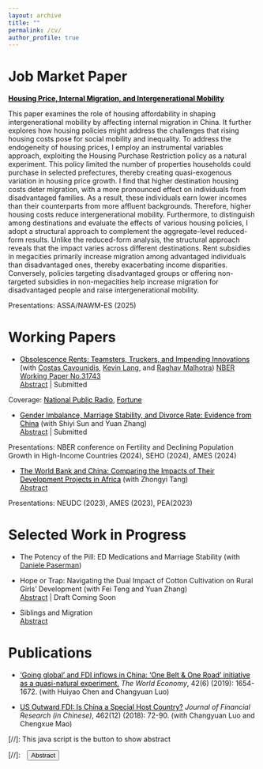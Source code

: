 ```yaml
---
layout: archive
title: ""
permalink: /cv/
author_profile: true
---
```


Job Market Paper
======
<a href="https://qychai.github.io/PersonalWebsite/JMP_QingyuanChai.pdf" style="color:black" target="_blank">**Housing Price, Internal Migration, and Intergenerational Mobility** </a> <br/>

This paper examines the role of housing affordability in shaping intergenerational mobility by affecting internal migration in China. It further explores how housing policies might address the challenges that rising housing costs pose for social mobility and inequality.
To address the endogeneity of housing prices, I employ an instrumental variables approach, exploiting the Housing Purchase Restriction policy as a natural experiment. This policy limited the number of properties households could purchase in selected prefectures, thereby creating quasi-exogenous variation in housing price growth. I find that higher destination housing costs deter migration, with a more pronounced effect on individuals from disadvantaged families. As a result, these individuals earn lower incomes than their counterparts from more affluent backgrounds. Therefore, higher housing costs reduce intergenerational mobility. 
Furthermore, to distinguish among destinations and evaluate the effects of various housing policies, I adopt a structural approach to complement the aggregate-level reduced-form results. Unlike the reduced-form analysis, the structural approach reveals that the impact varies across different destinations. Rent subsidies in megacities primarily increase migration among advantaged individuals than disadvantaged ones, thereby exacerbating income disparities. Conversely, policies targeting disadvantaged groups or offering non-targeted subsidies in non-megacities help increase migration for disadvantaged people and raise intergenerational mobility.
<p id="special-text">Presentations: ASSA/NAWM-ES (2025)  </p>


Working Papers
======
- <a href="https://www.nber.org/papers/w31743" style="color:black" target="_blank">Obsolescence Rents: Teamsters, Truckers, and Impending Innovations</a> (with [Costas Cavounidis](https://warwick.ac.uk/fac/soc/economics/staff/ccavounidis/), [Kevin Lang](https://sites.bu.edu/kevinlang/), and [Raghav Malhotra](https://www.raghavmalhotra.net/)) [NBER Working Paper No.31743](https://www.nber.org/papers/w31743) <br/>
<a href="#/" onclick="visib('abstract1')">Abstract</a> \| Submitted
<div id='abstract1' style="display: none; text-align: justify; line-height: 1.2" >
Motivated by the advent of self-driving trucks, which will dramatically reduce demand for truck drivers, we consider large, permanent shocks to individual occupations whose arrival date is uncertain. Using a bare-bones overlapping generations model, we examine an occupation facing obsolescence. Workers are compensated for entering the occupation - receiving what we dub obsolescence rents - with fewer and older workers remaining in the occupation. We investigate the market for teamsters at the dawn of the automotive truck as an a propos parallel to truckers themselves. As predicted by the model, as the widespread adoption of trucks crested the horizon, teamster wages rose, the number of teamsters fell, and the occupation became ‘grayer’. Older workers became more likely to enter and less likely to exit work as teamsters. As permitted, but not required, by the model, the number of older teamsters grew as a fraction of older workers, a finding we replicate for seamstresses and milliners at a similar stage.</div>
<p id="special-text">Coverage: <a href="https://www.npr.org/2023/11/08/1197954539/never-have-i-ever-luddites-obsolescence" target="_blank" style="color:black;">National Public Radio</a>, <a href="https://fortune.com/2024/02/12/ai-artificial-intelligence-jobs-higher-pay-wages-threaten/" target="_blank" style="color:black;">Fortune</a> </p>

- <a href="https://qychai.github.io/PersonalWebsite/paper4_sexratio_divorce.pdf" style="color:black" target="_blank">Gender Imbalance, Marriage Stability, and Divorce Rate: Evidence from China</a> (with Shiyi Sun and Yuan Zhang) <br/>
<a href="#/" onclick="visib('abstract2')">Abstract</a> \| Submitted
<div id='abstract2' style="display: none; text-align: justify; line-height: 1.2" >
The deficit of men or women in a regional marriage market is a commonly observed phenomenon stemming from factors like "Missing Girls" and immigration. However, the impact of this deficit on marriage stability remains insufficiently understood. Leveraging provincial, census, and household survey data in China, we find that a higher male-to-female ratio increases divorce rates. Further analyses suggest that this impact is primarily driven by married women having more outside options. The effect is more pronounced in economies with greater income inequality, where there are more wealthy prospective partners. These findings highlight the significance of gender balance in stabilizing marriages.</div>
<p id="special-text">Presentations: NBER conference on Fertility and Declining Population Growth in High-Income Countries (2024), SEHO (2024), AMES (2024)</p>

- <a href="https://qychai.github.io/PersonalWebsite/paper3_China_Loans.pdf" style="color:black" target="_blank">The World Bank and China: Comparing the Impacts of Their Development Projects in Africa</a> (with Zhongyi Tang) <br/>
<a href="#/" onclick="visib('abstract3')">Abstract</a> 
<div id='abstract3' style="display: none; text-align: justify; line-height: 1.2" >
While growing literature has documented the distinct characteristics of aid projects from China and traditional donors, there remain gaps in understanding their differences in aid effectiveness. To fill this gap, this paper compares the impacts of Chinese and World Bank development projects on African local economies. Leveraging detailed, geocoded project data and a stacked difference-in-differences identification strategy, we find that Chinese infrastructure projects significantly increase nighttime light in the recipient regions, and the effects persist over time, while World Bank projects show no significant impact. Factors highlighted in the aid effectiveness literature, such as location and project-specific characteristics, could not fully explain the differences in project impacts. Furthermore, we rule out three potential mechanisms behind these differences: complementarity effects from follow-up projects, political favoritism, and implementation by Chinese companies. Finally, by utilizing Demographic and Health Surveys (DHS) data, we establish that both World Bank and Chinese infrastructure projects positively influence women's education attainment.</div>
<p id="special-text">Presentations: NEUDC (2023), AMES (2023), PEA(2023)</p>


Selected Work in Progress
======
- The Potency of the Pill: ED Medications and Marriage Stability (with [Daniele Paserman](https://sites.google.com/view/paserman)) <br/>

- Hope or Trap: Navigating the Dual Impact of Cotton Cultivation on Rural Girls’ Development (with Fei Teng and Yuan Zhang) <br/>
<a href="#/" onclick="visib('abstract4')">Abstract</a> | Draft Coming Soon
<div id='abstract4' style="display: none; text-align: justify; line-height: 1.2" >
This study examines the mixed effects of cotton cultivation on rural girls’ development in China. While cotton-related activities offer economic benefits, our analysis shows both positive and negative impacts on girls. Cotton planting improves basic education but limits higher education opportunities. It mitigates the “missing women” phenomenon but negatively affects rural girls’ health and cognitive and non-cognitive skills. The findings highlight the need for policy shifts beyond job creation, advocating for comprehensive changes to address gender discrimination and promote the holistic development of rural girls.</div>

- Siblings and Migration <br/>
<a href="#/" onclick="visib('abstract5')">Abstract</a> 
<div id='abstract5' style="display: none; text-align: justify; line-height: 1.2" >
This study investigates how the absence of reliable elderly support limits migration in developing countries. Utilizing the occurrence of first-born twins as a natural experiment in fertility demonstrates that an increased number of siblings boosts migration prospects, especially when parents are older or require assistance with daily tasks. The findings indicate that in the absence of adequate social security systems, fertility-reducing policies also impact migration patterns. This dynamic may diminish the positive effects on child quality from lower fertility rates, resulting in human capital misallocation.</div>


Publications
======
- <a href="https://qychai.github.io/PersonalWebsite/paper1_going%20global_publish_version.pdf" style="color:black" target="_blank">‘Going global’ and FDI inflows in China: ‘One Belt & One Road’ initiative as a quasi-natural experiment.</a> *The World Economy*, 42(6) (2019): 1654-1672. (with Huiyao Chen and Changyuan Luo)


- <a href="https://qychai.github.io/PersonalWebsite/paper2_USFDItoCN.pdf" style="color:black" target="_blank">US Outward FDI: Is China a Special Host Country?</a> *Journal of Financial Research (in Chinese)*,
462(12) (2018): 72-90. (with Changyuan Luo and Chengxue Mao)





<!-- note: function below was copied from ranzhuo17's research.md  -->
[//]: This java script is the button to show abstract 
<script>
 function visib(id) {
  var x = document.getElementById(id);
  if (x.style.display === "block") {
    x.style.display = "none";
  } else {
    x.style.display = "block";
  }
}
</script>

[//]:&emsp;<button onclick="visib('polariz')" class="btn btn--inverse btn--small">Abstract</button>


<!-- 
{% include base_path %}

{% for post in site.papers reversed %}
  {% include archive-single.html %}
{% endfor %} -->
